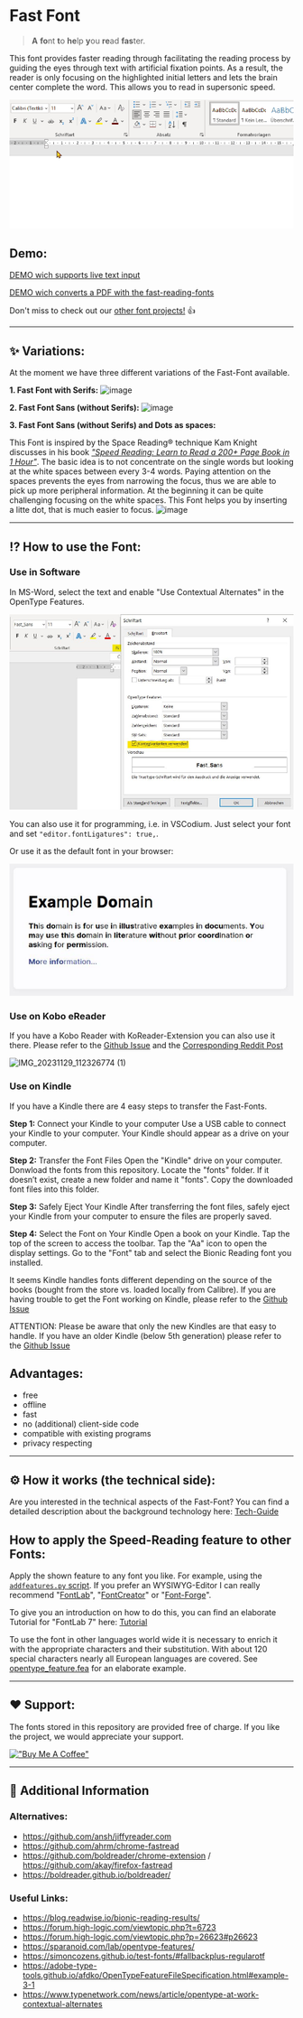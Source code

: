 # Fast Font

> **A** **fo**nt **t**o **he**lp **y**ou **re**ad **fas**ter.

This font provides faster reading through facilitating the reading process by guiding the eyes through text with artificial fixation points. As a result, the reader is only focusing on the highlighted initial letters and lets the brain center complete the word. This allows you to read in supersonic speed.

![Demo GIF](Fast-Font.gif)

## Demo:

[DEMO wich supports live text input](https://Born2Root.github.io/Fast-Font)

[DEMO wich converts a PDF with the fast-reading-fonts](https://huggingface.co/spaces/Sanshruth/Bionic_Reading_Hub)


Don't miss to check out our [other font projects!](https://github.com/Born2Root/Feature-Fonts) 👍

---

## ✨ Variations:

At the moment we have three different variations of the Fast-Font available.

**1. Fast Font with Serifs:**
   ![image](https://github.com/user-attachments/assets/4dae6fbf-34da-4492-be71-b04ac12a2a9f)

**2. Fast Font Sans (without Serifs):**
   ![image](https://github.com/user-attachments/assets/dea53742-c051-4165-bac9-dabf47b2e5ac)

**3. Fast Font Sans (without Serifs) and Dots as spaces:**

This Font is inspired by the Space Reading® technique Kam Knight discusses in his book [*"Speed Reading: Learn to Read a 200+ Page Book in 1 Hour"*](https://amzn.to/3U6RYYb).
The basic idea is to not concentrate on the single words but looking at the white spaces between every 3-4 words. Paying attention on the spaces prevents the eyes from narrowing the focus, thus we are able to pick up more peripheral information. At the beginning it can be quite challenging focusing on the white spaces. 
This Font helps you by inserting a litte dot, that is much easier to focus.
   ![image](https://github.com/user-attachments/assets/c2614801-77b1-433f-b781-6b8655dbb862)

---

## ⁉️ How to use the Font:

### Use in Software
In MS-Word, select the text and enable "Use Contextual Alternates" in the OpenType Features.

![M$ Word](word.jpg)

You can also use it for programming, i.e. in VSCodium.
Just select your font and set `"editor.fontLigatures": true,`.

Or use it as the default font in your browser:

![Example.com with new sans-serif font](browser.jpg)

### Use on Kobo eReader

If you have a Kobo Reader with KoReader-Extension you can also use it there.
Please refer to the [Github Issue](https://github.com/Born2Root/Fast-Font/issues/1) and the  [Corresponding Reddit Post](https://www.reddit.com/r/kobo/comments/186y8m7/speedreading_bionic_font_fast_font_working_on/?rdt=54785)

![IMG_20231129_112326774 (1)](https://github.com/Born2Root/Fast-Font/assets/149900376/9d81c868-5fae-4a88-8820-9d7c64959391)

### Use on Kindle

If you have a Kindle there are 4 easy steps to transfer the Fast-Fonts.

**Step 1:** Connect your Kindle to your computer
Use a USB cable to connect your Kindle to your computer. Your Kindle should appear as a drive on your computer.

**Step 2:** Transfer the Font Files
Open the "Kindle" drive on your computer.
Donwload the fonts from this repository.
Locate the "fonts" folder. If it doesn’t exist, create a new folder and name it "fonts".
Copy the downloaded font files into this folder.

**Step 3:** Safely Eject Your Kindle
After transferring the font files, safely eject your Kindle from your computer to ensure the files are properly saved.

**Step 4:** Select the Font on Your Kindle
Open a book on your Kindle.
Tap the top of the screen to access the toolbar.
Tap the "Aa" icon to open the display settings.
Go to the "Font" tab and select the Bionic Reading font you installed.

It seems Kindle handles fonts different depending on the source of the books (bought from the store vs. loaded locally from Calibre).
If you are having trouble to get the Font working on Kindle, please refer to the [Github Issue](https://github.com/Born2Root/Fast-Font/issues/8) 

ATTENTION: Please be aware that only the new Kindles are that easy to handle. If you have an older Kindle (below 5th generation) please refer to the [Github Issue](https://github.com/Born2Root/Fast-Font/issues/8) 

## Advantages:

-   free
-   offline
-   fast
-   no (additional) client-side code
-   compatible with existing programs
-   privacy respecting

---

## ⚙️ How it works (the technical side):
Are you interested in the technical aspects of the Fast-Font?
You can find a detailed description about the background technology here: [Tech-Guide](https://github.com/ThereOHM/Fast-Font/blob/main/README_Tech.md)

## How to apply the Speed-Reading feature to other Fonts:

Apply the shown feature to any font you like. For example, using the [`addfeatures.py` script](https://github.com/simoncozens/test-fonts/blob/master/addfeatures.py).
If you prefer an WYSIWYG-Editor I can really recommend "[FontLab](https://www.fontlab.com/)", "[FontCreator](https://www.high-logic.com/font-editor/fontcreator)" or "[Font-Forge](https://fontforge.org/)". 

To give you an introduction on how to do this, you can find an elaborate Tutorial for "FontLab 7" here: [Tutorial](https://github.com/Born2Root/Fast-Font/blob/main/README_Tutorial.md)

To use the font in other languages world wide it is necessary to enrich it with the appropriate characters and their substitution.
With about 120 special characters nearly all European languages are covered.
See [opentype_feature.fea](opentype_feature.fea) for an elaborate example.

---

## ❤️ Support:

The fonts stored in this repository are provided free of charge.
If you like the project, we would appreciate your support.

[!["Buy Me A Coffee"](https://www.buymeacoffee.com/assets/img/custom_images/orange_img.png)](https://www.buymeacoffee.com/born2root)

---

## 📖 Additional Information

### Alternatives:

-   https://github.com/ansh/jiffyreader.com
-   https://github.com/ahrm/chrome-fastread
-   https://github.com/boldreader/chrome-extension / https://github.com/akay/firefox-fastread
-   https://boldreader.github.io/boldreader/

### Useful Links:

-   https://blog.readwise.io/bionic-reading-results/
-   https://forum.high-logic.com/viewtopic.php?t=6723
-   https://forum.high-logic.com/viewtopic.php?p=26623#p26623
-   https://sparanoid.com/lab/opentype-features/
-   https://simoncozens.github.io/test-fonts/#fallbackplus-regularotf
-   https://adobe-type-tools.github.io/afdko/OpenTypeFeatureFileSpecification.html#example-3-1
-   https://www.typenetwork.com/news/article/opentype-at-work-contextual-alternates
